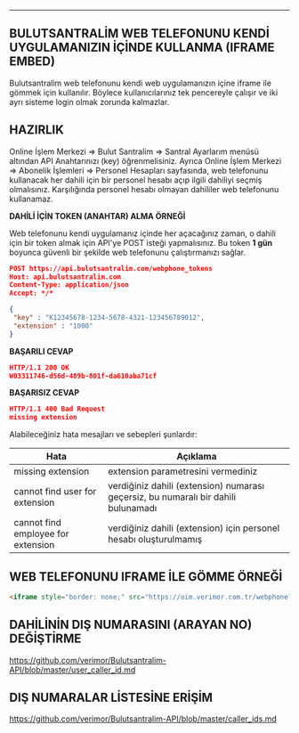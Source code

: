 ----
**BULUTSANTRALİM WEB TELEFONUNU KENDİ UYGULAMANIZIN İÇİNDE KULLANMA (IFRAME EMBED)**
----
  Bulutsantralim web telefonunu kendi web uygulamanızın içine iframe ile gömmek için kullanılır.
  Böylece kullanıcılarınız tek pencereyle çalışır ve iki ayrı sisteme login olmak zorunda kalmazlar.

**HAZIRLIK**
----
  Online İşlem Merkezi => Bulut Santralim => Santral Ayarlarım menüsü altından API Anahtarınızı (key) öğrenmelisiniz.
  Ayrıca Online İşlem Merkezi => Abonelik İşlemleri => Personel Hesapları sayfasında, web telefonunu kullanacak her dahili için bir personel hesabı açıp ilgili dahiliyi seçmiş olmalısınız. Karşılığında personel hesabı olmayan dahililer web telefonunu kullanamaz.
  
**DAHİLİ İÇİN TOKEN (ANAHTAR) ALMA ÖRNEĞİ**

  Web telefonunu kendi uygulamanız içinde her açacağınız zaman, o dahili için bir token almak için API'ye POST isteği yapmalısınız. Bu token **1 gün** boyunca güvenli bir şekilde web telefonunu çalıştırmanızı sağlar.

 ```json
POST https://api.bulutsantralim.com/webphone_tokens
Host: api.bulutsantralim.com
Content-Type: application/json
Accept: */*

{
  "key" : "K12345678-1234-5678-4321-123456789012",
  "extension" : "1000"
}
```

**BAŞARILI CEVAP**

```json
HTTP/1.1 200 OK
W03311746-d56d-489b-801f-da610aba71cf
```

**BAŞARISIZ CEVAP**
```json
HTTP/1.1 400 Bad Request
missing extension
```

  Alabileceğiniz hata mesajları ve sebepleri şunlardır:
  
| Hata                               | Açıklama                                       |
|------------------------------------|------------------------------------------------|
| missing extension                  | extension parametresini vermediniz |
| cannot find user for extension     | verdiğiniz dahili (extension) numarası geçersiz, bu numaralı bir dahili bulunamadı |
| cannot find employee for extension | verdiğiniz dahili (extension) için personel hesabı oluşturulmamış |

**WEB TELEFONUNU IFRAME İLE GÖMME ÖRNEĞİ**
----
```html
<iframe style="border: none;" src="https://oim.verimor.com.tr/webphone?token=W03311746-d56d-489b-801f-da610aba71cf" width="275px" height="700px" allow="microphone"></iframe>
```

**DAHİLİNİN DIŞ NUMARASINI (ARAYAN NO) DEĞİŞTİRME**
---
https://github.com/verimor/Bulutsantralim-API/blob/master/user_caller_id.md

**DIŞ NUMARALAR LİSTESİNE ERİŞİM**
---
https://github.com/verimor/Bulutsantralim-API/blob/master/caller_ids.md
